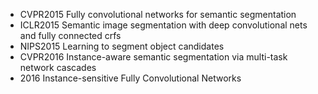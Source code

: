 * CVPR2015 Fully convolutional networks for semantic segmentation 
* ICLR2015 Semantic image segmentation with deep convolutional nets and fully connected crfs
* NIPS2015 Learning to segment object candidates
* CVPR2016 Instance-aware semantic segmentation via multi-task network cascades
* 2016 Instance-sensitive Fully Convolutional Networks